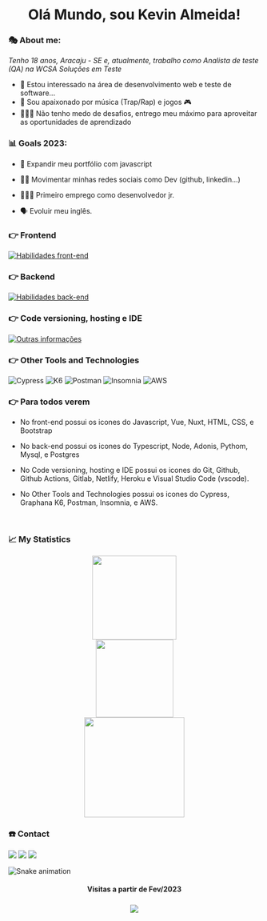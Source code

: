 <h1 align='center'>
  Olá Mundo, sou Kevin Almeida!
</h1>

### 🎭 About me:

<p>
  <em>
    Tenho 18 anos, Aracaju - SE e, atualmente, trabalho como Analista de teste (QA) na WCSA Soluções em Teste
  </em>
</p>

- 👀 Estou interessado na área de desenvolvimento web e teste de software...
- 🎵 Sou apaixonado por música (Trap/Rap) e jogos 🎮
- 🦸🏽‍♂️ Não tenho medo de desafios, entrego meu máximo para aproveitar as oportunidades de aprendizado
  
### 📊 Goals 2023:
  
- 📂 Expandir meu portfólio com javascript

- 🤳🏾 Movimentar minhas redes sociais como Dev (github, linkedin...)

- 👨🏾‍💻 Primeiro emprego como desenvolvedor jr.

- 🗣️ Evoluir meu inglês.

### 👉 Frontend
[![Habilidades front-end](https://skillicons.dev/icons?i=js,vue,nuxtjs,html,css,bootstrap,
)](https://skillicons.dev)
 
### 👉 Backend
[![Habilidades back-end](https://skillicons.dev/icons?i=ts,nodejs,adonis,py,mysql,postgres
)](https://skillicons.dev)

### 👉 Code versioning, hosting e IDE
[![Outras informações](https://skillicons.dev/icons?i=git,github,githubactions,gitlab,netlify,heroku,vscode
)](https://skillicons.dev)

### 👉 Other Tools and Technologies
![Cypress](https://img.shields.io/badge/cypress-blue.svg?style=for-the-badge&logo=cypress&logoColor=white)
![K6](https://img.shields.io/badge/k6-430098.svg?style=for-the-badge&logo=k6&logoColor=white)
![Postman](https://img.shields.io/badge/postman-FF6C37.svg?style=for-the-badge&logo=postman&logoColor=white)
![Insomnia](https://img.shields.io/badge/insomnia-purple.svg?style=for-the-badge&logo=insomnia&logoColor=white)
![AWS](https://img.shields.io/badge/AWS-232f3e.svg?style=for-the-badge&logo=amazonAWS&logoColor=orange)

### 👉 Para todos verem
- No front-end possui os icones do Javascript, Vue, Nuxt, HTML, CSS, e Bootstrap

- No back-end possui os icones do Typescript, Node, Adonis, Pythom, Mysql, e Postgres

- No Code versioning, hosting e IDE possui os icones do Git, Github, Github Actions, Gitlab, Netlify, Heroku e Visual Studio Code (vscode).

- No Other Tools and Technologies possui os icones do Cypress, Graphana K6, Postman, Insomnia, e AWS.

<br />

### 📈 My Statistics

<div align="center">
  <div>
    <img height="168em" widht="40" src="https://streak-stats.demolab.com?user=eukvyn&theme=radical&hide_border=false&locale=pt_BR&date_format=j%2Fn%5B%2FY%5D"/>
  </div>
  <div>
    <img height="155em" widht="40" src="https://github-readme-stats.vercel.app/api?username=eukvyn&show_icons=true&theme=radical&include_all_commits=true&hide=issues&count_private=true"/>
  </div>
  <div>
    <img height="200em" src="https://github-readme-stats.vercel.app/api/top-langs/?username=eukvyn&layout=compact&hide=java,python,jupyter%20notebook,powershell&langs_count=5&theme=radical"/>
  </div>
</div>
 
### ☎️ Contact
<div> 
  <a href="https://instagram.com/eukvyn" target="_blank"><img src="https://img.shields.io/badge/-Instagram-%23E4405F?style=for-the-badge&logo=instagram&logoColor=white" target="_blank"></a>
  <a href = "mailto:janioklalmeida05@gmail.com"><img src="https://img.shields.io/badge/-Gmail-%23333?style=for-the-badge&logo=gmail&logoColor=white" target="_blank"></a>
  <a href="https://www.linkedin.com/in/kevin-almeida-desenvolvedor/" target="_blank"><img src="https://img.shields.io/badge/-LinkedIn-%230077B5?style=for-the-badge&logo=linkedin&logoColor=white" target="_blank"></a> 
 
  ![Snake animation](https://github.com/eukvyn/eukvyn/blob/output/github-contribution-grid-snake.svg)
 
</div>

<h4 align="center">Visitas a partir de Fev/2023</h4>

###

<div align="center">
  <img src="https://profile-counter.glitch.me/eukvyn/count.svg?"  />
</div>
